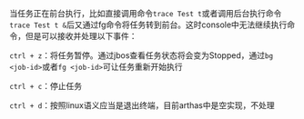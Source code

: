 
当任务正在前台执行，比如直接调用命令`trace Test t`或者调用后台执行命令`trace Test t &`后又通过fg命令将任务转到前台。这时console中无法继续执行命令，但是可以接收并处理以下事件：

`ctrl + z`：将任务暂停。通过jbos查看任务状态将会变为Stopped，通过`bg <job-id>`或者`fg <job-id>`可让任务重新开始执行

`ctrl + c`：停止任务

`ctrl + d`：按照linux语义应当是退出终端，目前arthas中是空实现，不处理

